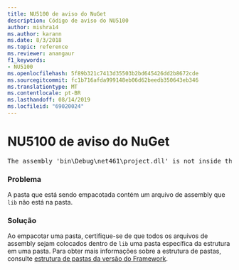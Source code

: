 ```yaml
---
title: NU5100 de aviso do NuGet
description: Código de aviso do NU5100
author: mishra14
ms.author: karann
ms.date: 8/3/2018
ms.topic: reference
ms.reviewer: anangaur
f1_keywords:
- NU5100
ms.openlocfilehash: 5f89b321c7413d35503b2bd645426dd2b8672cde
ms.sourcegitcommit: fc1b716afda999148eb06d62beedb350643eb346
ms.translationtype: MT
ms.contentlocale: pt-BR
ms.lasthandoff: 08/14/2019
ms.locfileid: "69020024"
---
```

# <a name="nuget-warning-nu5100"></a>NU5100 de aviso do NuGet
<pre>The assembly 'bin\Debug\net461\project.dll' is not inside the 'lib' folder and hence it won't be added as a reference when the package is installed into a project. Move it into the 'lib' folder if it needs to be referenced.</pre>

### <a name="issue"></a>Problema

A pasta que está sendo empacotada contém um arquivo de assembly que `lib` não está na pasta.


### <a name="solution"></a>Solução

Ao empacotar uma pasta, certifique-se de que todos os arquivos de assembly sejam colocados dentro de `lib` uma pasta específica da estrutura em uma pasta. Para obter mais informações sobre a estrutura de pastas, consulte [estrutura de pastas da versão do Framework](../../create-packages/supporting-multiple-target-frameworks.md#framework-version-folder-structure).

